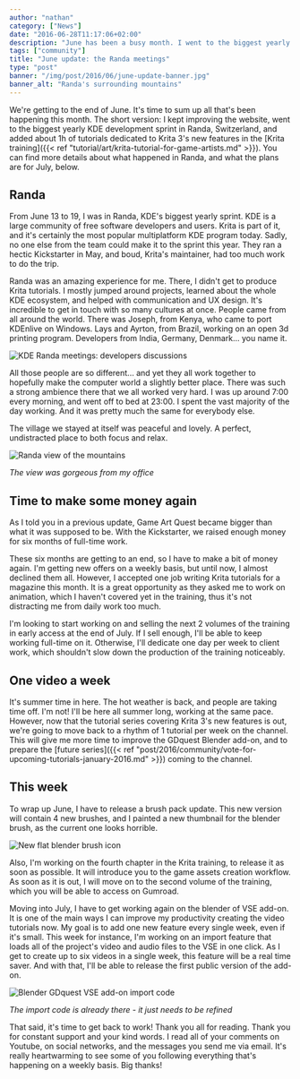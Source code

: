 ```yaml
---
author: "nathan"
category: ["News"]
date: "2016-06-28T11:17:06+02:00"
description: "June has been a busy month. I went to the biggest yearly KDE development sprint in Randa, Switzerland, along with a few dozens of programmers, and made a series of tutorials on Krita 3's new features."
tags: ["community"]
title: "June update: the Randa meetings"
type: "post"
banner: "/img/post/2016/06/june-update-banner.jpg"
banner_alt: "Randa's surrounding mountains"
---
```


We're getting to the end of June. It's time to sum up all that's been happening this month. The short version: I kept improving the website, went to the biggest yearly KDE development sprint in Randa, Switzerland, and added about 1h of tutorials dedicated to Krita 3's new features in the [Krita training]({{< ref "tutorial/art/krita-tutorial-for-game-artists.md" >}}). You can find more details about what happened in Randa, and what the plans are for July, below.

## Randa

From June 13 to 19, I was in Randa, KDE's biggest yearly sprint. KDE is a large community of free software developers and users. Krita is part of it, and it's certainly the most popular multiplatform KDE program today. Sadly, no one else from the team could make it to the sprint this year. They ran a hectic Kickstarter in May, and boud, Krita's maintainer, had too much work to do the trip.

Randa was an amazing experience for me. There, I didn't get to produce Krita tutorials. I mostly jumped around projects, learned about the whole KDE ecosystem, and helped with communication and UX design. It's incredible to get in touch with so many cultures at once. People came from all around the world. There was Joseph, from Kenya, who came to port KDEnlive on Windows. Lays and Ayrton, from Brazil, working on an open 3d printing program. Developers from India, Germany, Denmark... you name it.

![KDE Randa meetings: developers discussions](/img/post/2016/06/Randa-meetings-work-discussions.jpg)

All those people are so different... and yet they all work together to hopefully make the computer world a slightly better place. There was such a strong ambience there that we all worked very hard. I was up around 7:00 every morning, and went off to bed at 23:00. I spent the vast majority of the day working. And it was pretty much the same for everybody else.

The village we stayed at itself was peaceful and lovely. A perfect, undistracted place to both focus and relax.

![Randa view of the mountains](/img/post/2016/06/Randa-view-2.jpg)

_The view was gorgeous from my office_

## Time to make some money again

As I told you in a previous update, Game Art Quest became bigger than what it was supposed to be. With the Kickstarter, we raised enough money for six months of full-time work.

These six months are getting to an end, so I have to make a bit of money again. I'm getting new offers on a weekly basis, but until now, I almost declined them all. However, I accepted one job writing Krita tutorials for a magazine this month. It is a great opportunity as they asked me to work on animation, which I haven't covered yet in the training, thus it's not distracting me from daily work too much.

I'm looking to start working on and selling the next 2 volumes of the training in early access at the end of July. If I sell enough, I'll be able to keep working full-time on it. Otherwise, I'll dedicate one day per week to client work, which shouldn't slow down the production of the training noticeably.

## One video a week

It's summer time in here. The hot weather is back, and people are taking time off. I'm not! I'll be here all summer long, working at the same pace. However, now that the tutorial series covering Krita 3's new features is out, we're going to move back to a rhythm of 1 tutorial per week on the channel. This will give me more time to improve the GDquest Blender add-on, and to prepare the [future series]({{< ref "post/2016/community/vote-for-upcoming-tutorials-january-2016.md" >}}) coming to the channel.

## This week

To wrap up June, I have to release a brush pack update. This new version will contain 4 new brushes, and I painted a new thumbnail for the blender brush, as the current one looks horrible.

![New flat blender brush icon](/img/post/2016/06/Flat-blender-brush.jpg)

Also, I'm working on the fourth chapter in the Krita training, to release it as soon as possible. It will introduce you to the game assets creation workflow. As soon as it is out, I will move on to the second volume of the training, which you will be able to access on Gumroad.

Moving into July, I have to get working again on the blender of VSE add-on. It is one of the main ways I can improve my productivity creating the video tutorials now. My goal is to add one new feature every single week, even if it's small. This week for instance, I'm working on an import feature that loads all of the project's video and audio files to the VSE in one click. As I get to create up to six videos in a single week, this feature will be a real time saver. And with that, I'll be able to release the first public version of the add-on.

![Blender GDquest VSE add-on import code](/img/post/2016/06/blender-vse-add-on-code.png)

_The import code is already there - it just needs to be refined_

That said, it's time to get back to work! Thank you all for reading. Thank you for constant support and your kind words. I read all of your comments on Youtube, on social networks, and the messages you send me via email. It's really heartwarming to see some of you following everything that's happening on a weekly basis. Big thanks!
